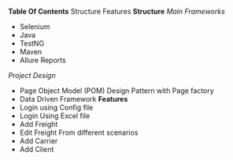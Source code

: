 **Table Of Contents**
  Structure
  Features
**Structure**
_Main Frameworks_
  - Selenium
  - Java
  - TestNG
  - Maven
  - Allure Reports

_Project Design_
  - Page Object Model (POM) Design Pattern with Page factory
  - Data Driven Framework
**Features**
  - Login using Config file
  - Login Using Excel file
  - Add Freight
  - Edit Freight From different scenarios
  - Add Carrier
  - Add Client
